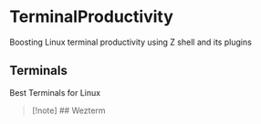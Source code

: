 # TerminalProductivity
Boosting Linux terminal productivity using Z shell and its plugins


## Terminals

Best Terminals for Linux

> [!note] ## Wezterm




